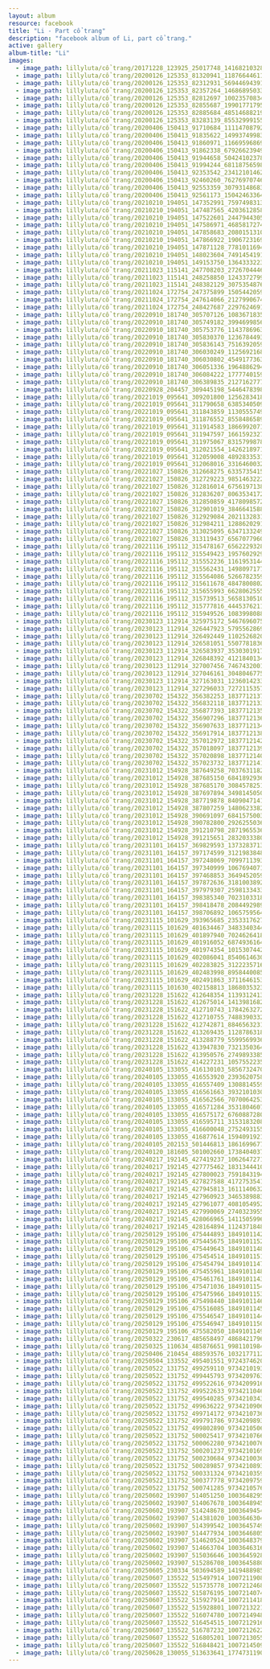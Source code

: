 ```yaml
---
layout: album
resource: facebook
title: "Li - Part cổ trang"
description: "facebook album of Li, part cổ trang."
active: gallery
album-title: "Li"
images:
  - image_path: lillyluta/cổ trang/20171228_123925_25017748_141682103280525_4776523972734877696_n.jpg
  - image_path: lillyluta/cổ trang/20200126_125353_81320941_118766446114869_1769820786836939637_n.jpg
  - image_path: lillyluta/cổ trang/20200126_125353_82312931_569446943915793_5007766986113458150_n.jpg
  - image_path: lillyluta/cổ trang/20200126_125353_82357264_1468689503307555_7613573592904421113_n.jpg
  - image_path: lillyluta/cổ trang/20200126_125353_82812697_1002357083483008_4568129918444372798_n.jpg
  - image_path: lillyluta/cổ trang/20200126_125353_82855687_199017717950283_5868425320521919980_n.jpg
  - image_path: lillyluta/cổ trang/20200126_125353_82885684_485146882197933_6351203488448857286_n.jpg
  - image_path: lillyluta/cổ trang/20200126_125353_83283139_855329991557857_7194181998789684953_n.jpg
  - image_path: lillyluta/cổ trang/20200406_150413_91710684_1111470879216092_7330266239978221455_n.jpg
  - image_path: lillyluta/cổ trang/20200406_150413_91835622_149937499838478_3282309865148229147_n.jpg
  - image_path: lillyluta/cổ trang/20200406_150413_91860971_1166959686975432_252798042567194447_n.jpg
  - image_path: lillyluta/cổ trang/20200406_150413_91862338_679266239499023_2641179964538218236_n.jpg
  - image_path: lillyluta/cổ trang/20200406_150413_91944658_504241023786263_7415984802583129261_n.jpg
  - image_path: lillyluta/cổ trang/20200406_150413_91994244_681187565982179_1574802247573675501_n.jpg
  - image_path: lillyluta/cổ trang/20200406_150413_92353542_234121014621700_6311141677591233382_n.jpg
  - image_path: lillyluta/cổ trang/20200406_150413_92460260_762769707461222_434781100493368709_n.jpg
  - image_path: lillyluta/cổ trang/20200406_150413_92553359_307931486835349_737727062841421509_n.jpg
  - image_path: lillyluta/cổ trang/20200406_150413_92561173_1504246336415392_7722832773051955063_n.jpg
  - image_path: lillyluta/cổ trang/20210210_194051_147352991_759749831339394_102018000098358950_n.jpg
  - image_path: lillyluta/cổ trang/20210210_194051_147487565_420361285862715_5848273434245803710_n.jpg
  - image_path: lillyluta/cổ trang/20210210_194051_147522601_244794430572196_57855757658659191_n.jpg
  - image_path: lillyluta/cổ trang/20210210_194051_147586971_468581727492574_5187061858058203230_n.jpg
  - image_path: lillyluta/cổ trang/20210210_194051_147858683_208015131057142_5186366098839176025_n.jpg
  - image_path: lillyluta/cổ trang/20210210_194051_147866922_1906723169478145_2111225412393973895_n.jpg
  - image_path: lillyluta/cổ trang/20210210_194051_147871128_778101169483260_8197568681485716833_n.jpg
  - image_path: lillyluta/cổ trang/20210210_194051_148023604_749145419135357_7733053092600410347_n.jpg
  - image_path: lillyluta/cổ trang/20210210_194051_149153750_1364333223918818_6493148561500136726_n.jpg
  - image_path: lillyluta/cổ trang/20211023_115141_247708203_272670444689398_3632747234674281766_n.jpg
  - image_path: lillyluta/cổ trang/20211023_115141_248258850_124337279977302_2245164331359838432_n.jpg
  - image_path: lillyluta/cổ trang/20211023_115141_248382129_3075354876076826_7835175899266743600_n.jpg
  - image_path: lillyluta/cổ trang/20211024_172754_247375899_1505442059841259_4724512422614711382_n.jpg
  - image_path: lillyluta/cổ trang/20211024_172754_247614066_212799067497207_1934525040969820178_n.jpg
  - image_path: lillyluta/cổ trang/20211024_172754_248427687_229762469147744_2687891792862409394_n.jpg
  - image_path: lillyluta/cổ trang/20220910_181740_305707126_1083671835874605_6219271678944778783_n.jpg
  - image_path: lillyluta/cổ trang/20220910_181740_305749182_399469985680200_1756464328911604120_n.jpg
  - image_path: lillyluta/cổ trang/20220910_181740_305753776_1143786963155206_2568146552244478119_n.jpg
  - image_path: lillyluta/cổ trang/20220910_181740_305830370_1236784493745793_6163983228284095402_n.jpg
  - image_path: lillyluta/cổ trang/20220910_181740_305836143_751639205911237_4607759671016337650_n.jpg
  - image_path: lillyluta/cổ trang/20220910_181740_306030249_1125692168052121_7943389333546693310_n.jpg
  - image_path: lillyluta/cổ trang/20220910_181740_306030802_454917736389395_8937242843888984170_n.jpg
  - image_path: lillyluta/cổ trang/20220910_181740_306051336_196488629474757_2662569771978303278_n.jpg
  - image_path: lillyluta/cổ trang/20220910_181740_306084222_1777740159246505_1760755070034934681_n.jpg
  - image_path: lillyluta/cổ trang/20220910_181740_306389835_212716277749082_8881189494179213382_n.jpg
  - image_path: lillyluta/cổ trang/20220928_204457_309445198_5446478398732985_9127878607056901175_n.jpg
  - image_path: lillyluta/cổ trang/20221019_095641_309201800_1256283418543217_1882553642449450181_n.jpg
  - image_path: lillyluta/cổ trang/20221019_095641_311790658_638534050959341_828041872843219450_n.jpg
  - image_path: lillyluta/cổ trang/20221019_095641_311843859_113055574922519_9223351616393558875_n.jpg
  - image_path: lillyluta/cổ trang/20221019_095641_311876552_855848658917806_1239240886537382008_n.jpg
  - image_path: lillyluta/cổ trang/20221019_095641_311914583_186699207187296_1855677388743148015_n.jpg
  - image_path: lillyluta/cổ trang/20221019_095641_311947597_166159232732268_6678279055087350194_n.jpg
  - image_path: lillyluta/cổ trang/20221019_095641_311975067_831579987868751_6897029830672611134_n.jpg
  - image_path: lillyluta/cổ trang/20221019_095641_312021554_1426218971288040_1467908341288901393_n.jpg
  - image_path: lillyluta/cổ trang/20221019_095641_312059008_489283353113137_7466277237480239334_n.jpg
  - image_path: lillyluta/cổ trang/20221019_095641_312068016_3316460032007699_4417251024026074265_n.jpg
  - image_path: lillyluta/cổ trang/20221027_150826_312668275_633573541576929_3076754657508418973_n.jpg
  - image_path: lillyluta/cổ trang/20221027_150826_312729223_985146322271700_7068037131879144947_n.jpg
  - image_path: lillyluta/cổ trang/20221027_150826_312816014_675619713869802_8700009377847904982_n.jpg
  - image_path: lillyluta/cổ trang/20221027_150826_312836207_806353417250248_5640269806140041941_n.jpg
  - image_path: lillyluta/cổ trang/20221027_150826_312850859_417809857205594_5565923665565073132_n.jpg
  - image_path: lillyluta/cổ trang/20221027_150826_312901019_3846641588937683_958390185097032879_n.jpg
  - image_path: lillyluta/cổ trang/20221027_150826_312929084_2021132831417987_2973909306805386712_n.jpg
  - image_path: lillyluta/cổ trang/20221027_150826_312984211_1288620291929402_3830820468605404107_n.jpg
  - image_path: lillyluta/cổ trang/20221027_150826_313025095_634713324999579_5493407064012347430_n.jpg
  - image_path: lillyluta/cổ trang/20221027_150826_313119437_656707796042644_4302392247975094310_n.jpg
  - image_path: lillyluta/cổ trang/20221116_195112_315478167_656222932800323_3875725153908644920_n.jpg
  - image_path: lillyluta/cổ trang/20221116_195112_315549423_195760292955793_6225111213275065413_n.jpg
  - image_path: lillyluta/cổ trang/20221116_195112_315552236_116195314471182_4470208258846133195_n.jpg
  - image_path: lillyluta/cổ trang/20221116_195112_315562431_149809717790853_5340034079144518807_n.jpg
  - image_path: lillyluta/cổ trang/20221116_195112_315564086_526678235973063_8408799571183447802_n.jpg
  - image_path: lillyluta/cổ trang/20221116_195112_315611678_484780080299379_3492142166568073622_n.jpg
  - image_path: lillyluta/cổ trang/20221116_195112_315655993_662806255511145_957722416807350846_n.jpg
  - image_path: lillyluta/cổ trang/20221116_195112_315739513_5658130510934895_7201891276837100560_n.jpg
  - image_path: lillyluta/cổ trang/20221116_195112_315777816_444537621174414_1816350092496691316_n.jpg
  - image_path: lillyluta/cổ trang/20221116_195112_315949526_1083998088955947_2666823788355594636_n.jpg
  - image_path: lillyluta/cổ trang/20230123_112914_325975172_546769607514009_1859013686395963824_n.jpg
  - image_path: lillyluta/cổ trang/20230123_112914_326447923_579556286913589_8359208383915866035_n.jpg
  - image_path: lillyluta/cổ trang/20230123_112914_326492449_1102526820415828_1655848626733025288_n.jpg
  - image_path: lillyluta/cổ trang/20230123_112914_326581051_550778183651753_6895244117380459807_n.jpg
  - image_path: lillyluta/cổ trang/20230123_112914_326583937_3530301917198007_6466875279773653500_n.jpg
  - image_path: lillyluta/cổ trang/20230123_112914_326848392_4121840134621529_8438755170017617002_n.jpg
  - image_path: lillyluta/cổ trang/20230123_112914_327007456_746743200192504_1937645139488910074_n.jpg
  - image_path: lillyluta/cổ trang/20230123_112914_327046161_3048046775488441_2744565983234775975_n.jpg
  - image_path: lillyluta/cổ trang/20230123_112914_327163031_1236014233794224_5451647041175438231_n.jpg
  - image_path: lillyluta/cổ trang/20230123_112914_327296033_727211535780725_1374120773493972592_n.jpg
  - image_path: lillyluta/cổ trang/20230702_154322_356382253_18377121376020590_2544121121932565909_n.jpg
  - image_path: lillyluta/cổ trang/20230702_154322_356832118_18377121331020590_2620355893203625010_n.jpg
  - image_path: lillyluta/cổ trang/20230702_154322_356877393_18377121355020590_5412115221450782218_n.jpg
  - image_path: lillyluta/cổ trang/20230702_154322_356907296_18377121364020590_1499108675815541305_n.jpg
  - image_path: lillyluta/cổ trang/20230702_154322_356907633_18377121346020590_8923909728390796125_n.jpg
  - image_path: lillyluta/cổ trang/20230702_154322_356917914_18377121385020590_3444074118093767071_n.jpg
  - image_path: lillyluta/cổ trang/20230702_154322_357012972_18377121424020590_6575455279525075441_n.jpg
  - image_path: lillyluta/cổ trang/20230702_154322_357018097_18377121394020590_1846041771836902878_n.jpg
  - image_path: lillyluta/cổ trang/20230702_154322_357020898_18377121403020590_7067188562692318099_n.jpg
  - image_path: lillyluta/cổ trang/20230702_154322_357023732_18377121415020590_8430150336916634520_n.jpg
  - image_path: lillyluta/cổ trang/20231012_154928_387649258_703763118289339_501074037972189246_n.jpg
  - image_path: lillyluta/cổ trang/20231012_154928_387685150_684189293647763_5862592701093909517_n.jpg
  - image_path: lillyluta/cổ trang/20231012_154928_387685170_308457825156342_7538203222880255361_n.jpg
  - image_path: lillyluta/cổ trang/20231012_154928_387697894_3498145050398064_3249681007475265762_n.jpg
  - image_path: lillyluta/cổ trang/20231012_154928_387719878_840904714169762_5459783581580049894_n.jpg
  - image_path: lillyluta/cổ trang/20231012_154928_387807259_1480623382507382_7727184533250364850_n.jpg
  - image_path: lillyluta/cổ trang/20231012_154928_390691097_684157500312503_8809154317210076352_n.jpg
  - image_path: lillyluta/cổ trang/20231012_154928_390782800_292625503606472_8821682240246995144_n.jpg
  - image_path: lillyluta/cổ trang/20231012_154928_391210798_2871965536266699_8795055009548516032_n.jpg
  - image_path: lillyluta/cổ trang/20231012_154928_391215651_283203338006453_2264260960931981732_n.jpg
  - image_path: lillyluta/cổ trang/20231101_164157_369829593_1373283713261595_1846211361006506799_n.jpg
  - image_path: lillyluta/cổ trang/20231101_164157_397174599_312198384892630_7211930165028655753_n.jpg
  - image_path: lillyluta/cổ trang/20231101_164157_397248069_7099711393393235_2598370063267579202_n.jpg
  - image_path: lillyluta/cổ trang/20231101_164157_397340999_1067694071111999_1273298976329576024_n.jpg
  - image_path: lillyluta/cổ trang/20231101_164157_397468853_364945205934501_4129528237895449772_n.jpg
  - image_path: lillyluta/cổ trang/20231101_164157_397872636_3181003892193520_8751225984492362976_n.jpg
  - image_path: lillyluta/cổ trang/20231101_164157_397979307_2598133433688994_5582816501602133617_n.jpg
  - image_path: lillyluta/cổ trang/20231101_164157_398385340_702310331814123_3128769942431941497_n.jpg
  - image_path: lillyluta/cổ trang/20231101_164157_398418478_208449298945250_8391474100443068781_n.jpg
  - image_path: lillyluta/cổ trang/20231101_164157_398706892_1065759564564594_2923123129460781343_n.jpg
  - image_path: lillyluta/cổ trang/20231115_101629_393965685_235331762706695_6656627805732939974_n.jpg
  - image_path: lillyluta/cổ trang/20231115_101629_401634467_348334034404478_1166549862566819552_n.jpg
  - image_path: lillyluta/cổ trang/20231115_101629_401897940_702462641864970_4414745297047608165_n.jpg
  - image_path: lillyluta/cổ trang/20231115_101629_401916052_687493616480278_4365513923442539090_n.jpg
  - image_path: lillyluta/cổ trang/20231115_101629_401974354_1015307442853061_3514782057384576452_n.jpg
  - image_path: lillyluta/cổ trang/20231115_101629_402086041_854061463060246_2029822997215176344_n.jpg
  - image_path: lillyluta/cổ trang/20231115_101629_402283825_312223571600728_5041169043010394051_n.jpg
  - image_path: lillyluta/cổ trang/20231115_101629_402483998_895844008540556_4099326182753544586_n.jpg
  - image_path: lillyluta/cổ trang/20231115_101629_402491863_371164615348753_315735076784820925_n.jpg
  - image_path: lillyluta/cổ trang/20231115_101630_402158813_1868035323593102_2595722825196713580_n.jpg
  - image_path: lillyluta/cổ trang/20231228_151622_412648354_1139312413724418_8324356398146743762_n.jpg
  - image_path: lillyluta/cổ trang/20231228_151622_412675014_1413981682829955_8013389584630776685_n.jpg
  - image_path: lillyluta/cổ trang/20231228_151622_412710743_1784263272015889_1616414107776149073_n.jpg
  - image_path: lillyluta/cổ trang/20231228_151622_412710755_748839033275836_182625614433577291_n.jpg
  - image_path: lillyluta/cổ trang/20231228_151622_412742871_884656323106441_5409087704119298552_n.jpg
  - image_path: lillyluta/cổ trang/20231228_151622_413269435_1128786318492902_6203389719371984659_n.jpg
  - image_path: lillyluta/cổ trang/20231228_151622_413288779_5599569936834399_9163223704662783498_n.jpg
  - image_path: lillyluta/cổ trang/20231228_151622_413947830_7321350364543908_7589353674014597674_n.jpg
  - image_path: lillyluta/cổ trang/20231228_151622_413950576_274989338558377_2970832445408138047_n.jpg
  - image_path: lillyluta/cổ trang/20231228_151622_414227231_1057552235556956_5676123320884413565_n.jpg
  - image_path: lillyluta/cổ trang/20240105_133055_416130103_585673247069278_4154286517225046592_n.jpg
  - image_path: lillyluta/cổ trang/20240105_133055_416553920_239362075853828_3548548042765536161_n.jpg
  - image_path: lillyluta/cổ trang/20240105_133055_416557409_1308814559817790_6285691626048208031_n.jpg
  - image_path: lillyluta/cổ trang/20240105_133055_416561663_393210103085147_2611961065757858057_n.jpg
  - image_path: lillyluta/cổ trang/20240105_133055_416562566_7070064253063192_5332782329302274670_n.jpg
  - image_path: lillyluta/cổ trang/20240105_133055_416571284_353180460765498_6673947062969709100_n.jpg
  - image_path: lillyluta/cổ trang/20240105_133055_416575172_676088728019288_7899442858203208477_n.jpg
  - image_path: lillyluta/cổ trang/20240105_133055_416595711_315318320828988_4325308022466803759_n.jpg
  - image_path: lillyluta/cổ trang/20240105_133055_416600048_275249315561710_7244808039219155354_n.jpg
  - image_path: lillyluta/cổ trang/20240105_133055_416877614_1594091921331345_4783597612831207782_n.jpg
  - image_path: lillyluta/cổ trang/20240105_202153_501446813_1861699677731075_2585716568729298759_n.jpg
  - image_path: lillyluta/cổ trang/20240120_181605_501002660_1738404037042184_3671448861998963689_n.jpg
  - image_path: lillyluta/cổ trang/20240217_192145_427419237_1062647271501623_3086076543318589287_n.jpg
  - image_path: lillyluta/cổ trang/20240217_192145_427775462_1831344410672540_4099523667764571957_n.jpg
  - image_path: lillyluta/cổ trang/20240217_192145_427800023_759184319464190_5581714394220733660_n.jpg
  - image_path: lillyluta/cổ trang/20240217_192145_427827588_417275354158518_5475265964820208496_n.jpg
  - image_path: lillyluta/cổ trang/20240217_192145_427945813_1611140632979168_4808667033915283138_n.jpg
  - image_path: lillyluta/cổ trang/20240217_192145_427960923_346538988367123_5763824665501764647_n.jpg
  - image_path: lillyluta/cổ trang/20240217_192145_427961077_408105495228794_1160101847152841902_n.jpg
  - image_path: lillyluta/cổ trang/20240217_192145_427990069_274032395577817_9013950809706994618_n.jpg
  - image_path: lillyluta/cổ trang/20240217_192145_428066965_1411505996121747_4234873708400718038_n.jpg
  - image_path: lillyluta/cổ trang/20240217_192145_428164894_1124371848979961_5528623828180855404_n.jpg
  - image_path: lillyluta/cổ trang/20250129_195106_475444893_18491011426020590_6949123604718207467_n.jpg
  - image_path: lillyluta/cổ trang/20250129_195106_475445675_18491011525020590_146552269290777494_n.jpg
  - image_path: lillyluta/cổ trang/20250129_195106_475449643_18491011489020590_2132294617242639049_n.jpg
  - image_path: lillyluta/cổ trang/20250129_195106_475454514_18491011516020590_5862292057854183227_n.jpg
  - image_path: lillyluta/cổ trang/20250129_195106_475454794_18491011471020590_460537255358089567_n.jpg
  - image_path: lillyluta/cổ trang/20250129_195106_475455961_18491011480020590_4601148523891032466_n.jpg
  - image_path: lillyluta/cổ trang/20250129_195106_475461761_18491011435020590_1948547001935531482_n.jpg
  - image_path: lillyluta/cổ trang/20250129_195106_475471036_18491011543020590_2108026220142085389_n.jpg
  - image_path: lillyluta/cổ trang/20250129_195106_475475966_18491011534020590_4950056894041213055_n.jpg
  - image_path: lillyluta/cổ trang/20250129_195106_475498440_18491011462020590_9048188357934282430_n.jpg
  - image_path: lillyluta/cổ trang/20250129_195106_475516085_18491011453020590_4335015577841068950_n.jpg
  - image_path: lillyluta/cổ trang/20250129_195106_475546547_18491011444020590_8417099982626856466_n.jpg
  - image_path: lillyluta/cổ trang/20250129_195106_475546947_18491011507020590_8362263473986970430_n.jpg
  - image_path: lillyluta/cổ trang/20250129_195106_475582050_18491011498020590_1994371420739868977_n.jpg
  - image_path: lillyluta/cổ trang/20250322_230617_485658497_4868421796717282_4923952068095977652_n.jpg
  - image_path: lillyluta/cổ trang/20250325_110634_485876651_998110198455620_8658270265635113371_n.jpg
  - image_path: lillyluta/cổ trang/20250406_210454_488593576_1032177112152122_2703827239564521701_n.jpg
  - image_path: lillyluta/cổ trang/20250504_133552_495401551_9724374620986374_1620590798759168396_n.jpg
  - image_path: lillyluta/cổ trang/20250522_131752_499259110_9734210193330241_2013237437494731570_n.jpg
  - image_path: lillyluta/cổ trang/20250522_131752_499445793_9734209763330284_1926692524260975062_n.jpg
  - image_path: lillyluta/cổ trang/20250522_131752_499522616_9734209916663602_5771336196790214799_n.jpg
  - image_path: lillyluta/cổ trang/20250522_131752_499522633_9734211046663489_6156968526790689057_n.jpg
  - image_path: lillyluta/cổ trang/20250522_131752_499540285_9734210343330226_3324125659567263212_n.jpg
  - image_path: lillyluta/cổ trang/20250522_131752_499636222_9734210906663503_7125008326740802496_n.jpg
  - image_path: lillyluta/cổ trang/20250522_131752_499714172_9734210736663520_376708503981123040_n.jpg
  - image_path: lillyluta/cổ trang/20250522_131752_499791786_9734209893330271_8276042693123722804_n.jpg
  - image_path: lillyluta/cổ trang/20250522_131752_499802890_9734210506663543_166203476560726817_n.jpg
  - image_path: lillyluta/cổ trang/20250522_131752_500025417_9734210766663517_4204533328503532317_n.jpg
  - image_path: lillyluta/cổ trang/20250522_131752_500062280_9734210076663586_2979382772389146932_n.jpg
  - image_path: lillyluta/cổ trang/20250522_131752_500201237_9734210169996910_8671259174678525030_n.jpg
  - image_path: lillyluta/cổ trang/20250522_131752_500230684_9734210036663590_8052261592852782528_n.jpg
  - image_path: lillyluta/cổ trang/20250522_131752_500289857_9734210893330171_2628288742191861342_n.jpg
  - image_path: lillyluta/cổ trang/20250522_131752_500331324_9734210359996891_5834688915095557677_n.jpg
  - image_path: lillyluta/cổ trang/20250522_131752_500377778_9734209759996951_5378905991093942093_n.jpg
  - image_path: lillyluta/cổ trang/20250522_131752_500741285_9734210576663536_5572736118540333566_n.jpg
  - image_path: lillyluta/cổ trang/20250602_193907_514051250_10036482956436295_368042041677306486_n.jpg
  - image_path: lillyluta/cổ trang/20250602_193907_514067678_10036489459768978_9215752997170294087_n.jpg
  - image_path: lillyluta/cổ trang/20250602_193907_514248678_10036494543101803_2215499095204697239_n.jpg
  - image_path: lillyluta/cổ trang/20250602_193907_514381020_10036463049771619_7251701401411313410_n.jpg
  - image_path: lillyluta/cổ trang/20250602_193907_514399542_10036457496438841_2713322604188553660_n.jpg
  - image_path: lillyluta/cổ trang/20250602_193907_514477934_10036468056437785_8491262598121132960_n.jpg
  - image_path: lillyluta/cổ trang/20250602_193907_514620524_10036483799769544_1338454955220739955_n.jpg
  - image_path: lillyluta/cổ trang/20250602_193907_514663704_10036463163104941_3803892195593946938_n.jpg
  - image_path: lillyluta/cổ trang/20250602_193907_515036646_10036459283105329_8436626301851265031_n.jpg
  - image_path: lillyluta/cổ trang/20250602_193907_515286708_10036458803105377_5201052321444628816_n.jpg
  - image_path: lillyluta/cổ trang/20250605_230334_503694589_1419488985623744_4472625286554988436_n.jpg
  - image_path: lillyluta/cổ trang/20250607_135522_515497914_10072119086206015_1489891096242434164_n.jpg
  - image_path: lillyluta/cổ trang/20250607_135522_515735778_10072124686205455_5699476912353201245_n.jpg
  - image_path: lillyluta/cổ trang/20250607_135522_515876195_10072140742870516_5415853305723382880_n.jpg
  - image_path: lillyluta/cổ trang/20250607_135522_515927914_10072114186206505_8023226557825161130_n.jpg
  - image_path: lillyluta/cổ trang/20250607_135522_515928801_10072132216204702_3098023669278493464_n.jpg
  - image_path: lillyluta/cổ trang/20250607_135522_516074780_10072149489536308_4816314616781623953_n.jpg
  - image_path: lillyluta/cổ trang/20250607_135522_516454515_10072129166205007_7608195275673599460_n.jpg
  - image_path: lillyluta/cổ trang/20250607_135522_516787232_10072126222871968_1811673990643944130_n.jpg
  - image_path: lillyluta/cổ trang/20250607_135522_516805201_10072130559538201_3435663074285782868_n.jpg
  - image_path: lillyluta/cổ trang/20250607_135522_516848421_10072145092870081_4157137408665010282_n.jpg
  - image_path: lillyluta/cổ trang/20250628_130055_513633641_1774731190087797_6681729584453270821_n.jpg
---
```

